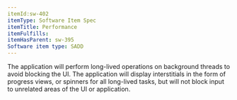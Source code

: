 ```yaml
---
itemId:sw-402
itemType: Software Item Spec
itemTitle: Performance
itemFulfills: 
itemHasParent: sw-395
Software item type: SADD
---
```

The application will perform long-lived operations on background threads to avoid blocking the UI. The application will display interstitials in the form of progress views, or spinners for all long-lived tasks, but will not block input to unrelated areas of the UI or application.